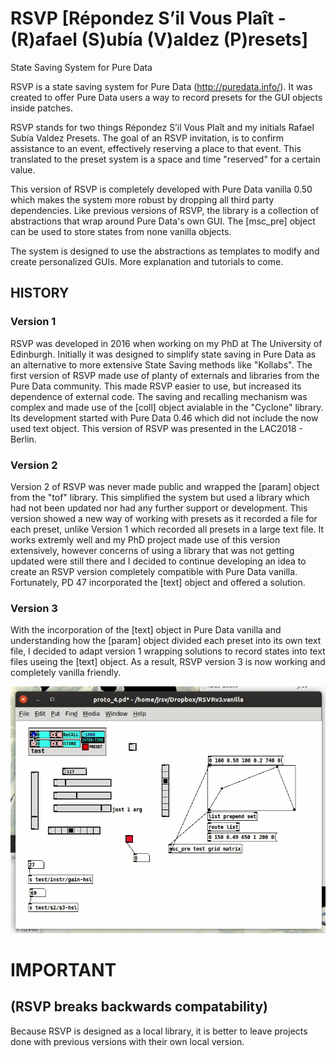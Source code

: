 # RSVP [Répondez S’il Vous Plaît - (R)afael (S)ubía (V)aldez (P)resets] 
State Saving System for Pure Data

RSVP is a state saving system for Pure Data (http://puredata.info/). It was created to offer Pure Data users a way to record presets for the GUI objects inside patches.

RSVP stands for two things Répondez S’il Vous Plaît and my initials Rafael Subía Valdez Presets. The goal of an RSVP invitation, is to confirm assistance to an event, effectively reserving a place to that event. This translated to the preset system is a space and time "reserved" for a certain value.

This version of RSVP is completely developed with Pure Data vanilla 0.50 which makes the system more robust by dropping all third party dependencies. Like previous versions of RSVP, the library is a collection of abstractions that wrap around Pure Data's own GUI. The [msc_pre] object can be used to store states from none vanilla objects. 

The system is designed to use the abstractions as templates to modify and create personalized GUIs. More explanation and tutorials to come.

## HISTORY
### Version 1
RSVP was developed in 2016 when working on my PhD at The University of Edinburgh. Initially it was designed to simplify state saving in Pure Data as an alternative to more extensive State Saving methods like "Kollabs". The first version of RSVP made use of planty of externals and libraries from the Pure Data community. This made RSVP easier to use, but increased its dependence of external code. The saving and recalling mechanism was complex and made use of the [coll] object avialable in the "Cyclone" library. Its development started with Pure Data 0.46 which did not include the now used text object. This version of RSVP was presented in the LAC2018 - Berlin.

### Version 2
Version 2 of RSVP was never made public and wrapped the [param] object from the "tof" library. This simplified the system but used a library which had not been updated nor had any further support or development. This version showed a new way of working with presets as it recorded a file for each preset, unlike Version 1 which recorded all presets in a large text file. It works extremly well and my PhD project made use of this version extensively, however concerns of using a library that was not getting updated were still there and I decided to continue developing an idea to create an RSVP version completely compatible with Pure Data vanilla. Fortunately, PD 47 incorporated the [text] object and offered a solution. 

### Version 3
With the incorporation of the [text] object in Pure Data vanilla and understanding how the [param] object divided each preset into its own text file, I decided to adapt version 1 wrapping solutions to record states into text files useing the [text] object. As a result, RSVP version 3 is now working and completely vanilla friendly. 


![](rsvp1.gif)

# IMPORTANT 
## (RSVP breaks backwards compatability)
Because RSVP is designed as a local library, it is better to leave projects done with previous versions with their own local version. 


